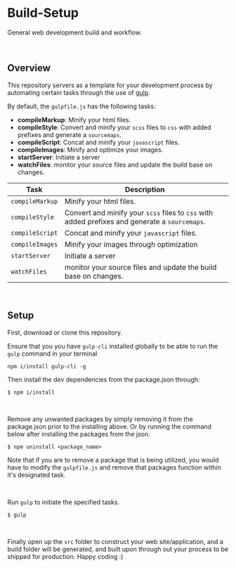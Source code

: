# Build-Setup

General web development build and workflow.

&nbsp;

## Overview

This repository servers as a template for your development process by automating certain tasks through the use of [gulp](https://gulpjs.com/).

By default, the `gulpfile.js` has the following tasks:

- **compileMarkup**: Minify your html files.
- **compileStyle**: Convert and minify your `scss` files to `css` with added prefixes and generate a `sourcemaps`.
- **compileScript**: Concat and minify your `javascript` files.
- **compileImages**: Minify and optimize your images.
- **startServer**: Initiate a server
- **watchFiles**: monitor your source files and update the build base on changes.


| Task            | Description                                                                                    |
| --------------- | ---------------------------------------------------------------------------------------------- |
| `compileMarkup` | Minify your html files.                                                                        |
| `compileStyle`  | Convert and minify your `scss` files to `css` with added prefixes and generate a `sourcemaps`. |
| `compileScript` | Concat and minify your `javascript` files.                                                     |
| `compileImages` | Minify your images through optimization                                                        |
| `startServer`   | Initiate a server                                                                              |
| `watchFiles`    | monitor your source files and update the build base on changes.                                |





&nbsp;

## Setup

First, download or clone this repository.

Ensure that you you have `gulp-cli` installed globally to be able to run the `gulp` command in your terminal

```
npm i/install gulp-cli -g
```

Then install the dev dependencies from the package.json through:

```
$ npm i/install
```

&nbsp;

Remove any unwanted packages by simply removing it from the package.json prior to the installing above. Or by running the command below after installing the packages from the json.

```
$ npm uninstall <package_name>
```

Note that if you are to remove a package that is being utilized, you would have to modify the `gulpfile.js` and remove that packages function within it's designated task.

&nbsp;

Run `gulp` to initiate the specified tasks.

```
$ gulp
```

&nbsp;

Finally open up the `src` folder to construct your web site/application, and a build folder will be generated, and built upon through out your process to be shipped for production. Happy coding :)
